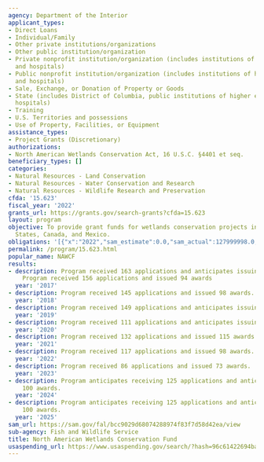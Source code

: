 ```yaml
---
agency: Department of the Interior
applicant_types:
- Direct Loans
- Individual/Family
- Other private institutions/organizations
- Other public institution/organization
- Private nonprofit institution/organization (includes institutions of higher education
  and hospitals)
- Public nonprofit institution/organization (includes institutions of higher education
  and hospitals)
- Sale, Exchange, or Donation of Property or Goods
- State (includes District of Columbia, public institutions of higher education and
  hospitals)
- Training
- U.S. Territories and possessions
- Use of Property, Facilities, or Equipment
assistance_types:
- Project Grants (Discretionary)
authorizations:
- North American Wetlands Conservation Act, 16 U.S.C. §4401 et seq.
beneficiary_types: []
categories:
- Natural Resources - Land Conservation
- Natural Resources - Water Conservation and Research
- Natural Resources - Wildlife Research and Preservation
cfda: '15.623'
fiscal_year: '2022'
grants_url: https://grants.gov/search-grants?cfda=15.623
layout: program
objective: To provide grant funds for wetlands conservation projects in the United
  States, Canada, and Mexico.
obligations: '[{"x":"2022","sam_estimate":0.0,"sam_actual":127999998.0,"usa_spending_actual":97421644.1},{"x":"2023","sam_estimate":101000000.0,"sam_actual":103845932.0,"usa_spending_actual":33300884.28},{"x":"2024","sam_estimate":132549814.0,"sam_actual":0.0,"usa_spending_actual":89509559.09}]'
permalink: /program/15.623.html
popular_name: NAWCF
results:
- description: Program received 163 applications and anticipates issuing 100 awards.
    Program received 156 applications and issued 94 awards
  year: '2017'
- description: Program received 145 applications and issued 98 awards.
  year: '2018'
- description: Program received 149 applications and anticipates issuing 96 awards.
  year: '2019'
- description: Program received 111 applications and anticipates issuing 100 awards.
  year: '2020'
- description: Program received 132 applications and issued 115 awards.
  year: '2021'
- description: Program received 117 applications and issued 98 awards.
  year: '2022'
- description: Program received 86 applications and issued 73 awards.
  year: '2023'
- description: Program anticipates receiving 125 applications and anticipates issuing
    100 awards.
  year: '2024'
- description: Program anticipates receiving 125 applications and anticipates issuing
    100 awards.
  year: '2025'
sam_url: https://sam.gov/fal/bcc9029d68074288974f83f7d58d42ea/view
sub-agency: Fish and Wildlife Service
title: North American Wetlands Conservation Fund
usaspending_url: https://www.usaspending.gov/search/?hash=96c61422694baec2dfc825610febb866
---
```

